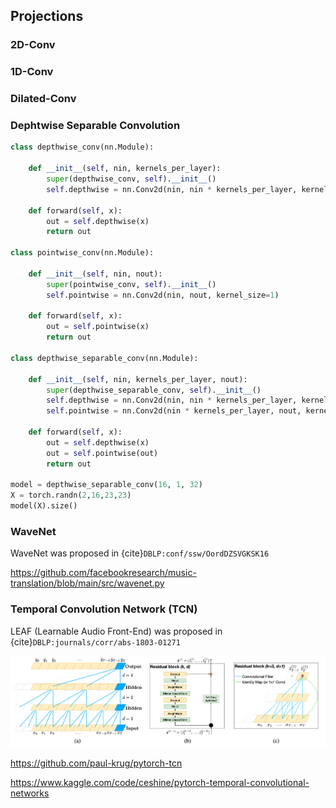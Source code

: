 ## Projections

### 2D-Conv

### 1D-Conv

### Dilated-Conv

### Dephtwise Separable Convolution

```python
class depthwise_conv(nn.Module):

    def __init__(self, nin, kernels_per_layer):
        super(depthwise_conv, self).__init__()
        self.depthwise = nn.Conv2d(nin, nin * kernels_per_layer, kernel_size=3, padding=1, groups=nin)

    def forward(self, x):
        out = self.depthwise(x)
        return out

class pointwise_conv(nn.Module):

    def __init__(self, nin, nout):
        super(pointwise_conv, self).__init__()
        self.pointwise = nn.Conv2d(nin, nout, kernel_size=1)

    def forward(self, x):
        out = self.pointwise(x)
        return out

class depthwise_separable_conv(nn.Module):

    def __init__(self, nin, kernels_per_layer, nout):
        super(depthwise_separable_conv, self).__init__()
        self.depthwise = nn.Conv2d(nin, nin * kernels_per_layer, kernel_size=3, padding=1, groups=nin)
        self.pointwise = nn.Conv2d(nin * kernels_per_layer, nout, kernel_size=1)

    def forward(self, x):
        out = self.depthwise(x)
        out = self.pointwise(out)
        return out

model = depthwise_separable_conv(16, 1, 32)
X = torch.randn(2,16,23,23)
model(X).size()
```

### WaveNet

WaveNet was proposed in {cite}`DBLP:conf/ssw/OordDZSVGKSK16`

https://github.com/facebookresearch/music-translation/blob/main/src/wavenet.py


### Temporal Convolution Network (TCN)

LEAF (Learnable Audio Front-End) was proposed in {cite}`DBLP:journals/corr/abs-1803-01271`

![tcn](/images/brick_tcn.png)

https://github.com/paul-krug/pytorch-tcn

https://www.kaggle.com/code/ceshine/pytorch-temporal-convolutional-networks
